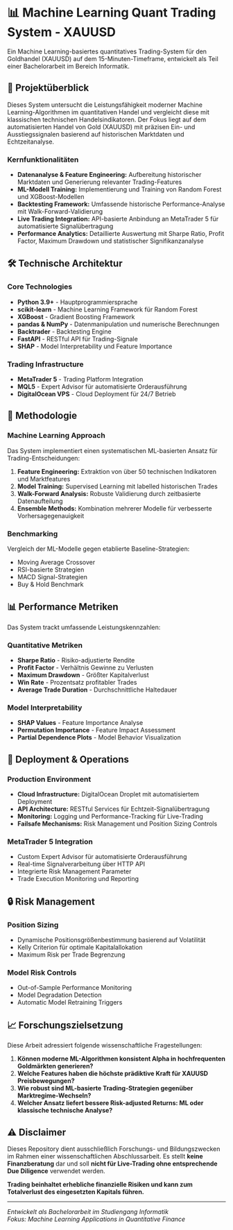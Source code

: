 # 📊 Machine Learning Quant Trading System - XAUUSD

Ein Machine Learning-basiertes quantitatives Trading-System für den Goldhandel (XAUUSD) auf dem 15-Minuten-Timeframe, entwickelt als Teil einer Bachelorarbeit im Bereich Informatik.

## 🎯 Projektüberblick

Dieses System untersucht die Leistungsfähigkeit moderner Machine Learning-Algorithmen im quantitativen Handel und vergleicht diese mit klassischen technischen Handelsindikatoren. Der Fokus liegt auf dem automatisierten Handel von Gold (XAUUSD) mit präzisen Ein- und Ausstiegssignalen basierend auf historischen Marktdaten und Echtzeitanalyse.

### Kernfunktionalitäten

- **Datenanalyse & Feature Engineering:** Aufbereitung historischer Marktdaten und Generierung relevanter Trading-Features
- **ML-Modell Training:** Implementierung und Training von Random Forest und XGBoost-Modellen
- **Backtesting Framework:** Umfassende historische Performance-Analyse mit Walk-Forward-Validierung
- **Live Trading Integration:** API-basierte Anbindung an MetaTrader 5 für automatisierte Signalübertragung
- **Performance Analytics:** Detaillierte Auswertung mit Sharpe Ratio, Profit Factor, Maximum Drawdown und statistischer Signifikanzanalyse

## 🛠 Technische Architektur

### Core Technologies
- **Python 3.9+** - Hauptprogrammiersprache
- **scikit-learn** - Machine Learning Framework für Random Forest
- **XGBoost** - Gradient Boosting Framework
- **pandas & NumPy** - Datenmanipulation und numerische Berechnungen
- **Backtrader** - Backtesting Engine
- **FastAPI** - RESTful API für Trading-Signale
- **SHAP** - Model Interpretability und Feature Importance

### Trading Infrastructure
- **MetaTrader 5** - Trading Platform Integration
- **MQL5** - Expert Advisor für automatisierte Orderausführung
- **DigitalOcean VPS** - Cloud Deployment für 24/7 Betrieb

## 🔬 Methodologie

### Machine Learning Approach
Das System implementiert einen systematischen ML-basierten Ansatz für Trading-Entscheidungen:

1. **Feature Engineering:** Extraktion von über 50 technischen Indikatoren und Marktfeatures
2. **Model Training:** Supervised Learning mit labelled historischen Trades
3. **Walk-Forward Analysis:** Robuste Validierung durch zeitbasierte Datenaufteilung  
4. **Ensemble Methods:** Kombination mehrerer Modelle für verbesserte Vorhersagegenauigkeit

### Benchmarking
Vergleich der ML-Modelle gegen etablierte Baseline-Strategien:
- Moving Average Crossover
- RSI-basierte Strategien  
- MACD Signal-Strategien
- Buy & Hold Benchmark

## 📊 Performance Metriken

Das System trackt umfassende Leistungskennzahlen:

### Quantitative Metriken
- **Sharpe Ratio** - Risiko-adjustierte Rendite
- **Profit Factor** - Verhältnis Gewinne zu Verlusten  
- **Maximum Drawdown** - Größter Kapitalverlust
- **Win Rate** - Prozentsatz profitabler Trades
- **Average Trade Duration** - Durchschnittliche Haltedauer

### Model Interpretability
- **SHAP Values** - Feature Importance Analyse
- **Permutation Importance** - Feature Impact Assessment
- **Partial Dependence Plots** - Model Behavior Visualization

## 🚀 Deployment & Operations

### Production Environment
- **Cloud Infrastructure:** DigitalOcean Droplet mit automatisiertem Deployment
- **API Architecture:** RESTful Services für Echtzeit-Signalübertragung
- **Monitoring:** Logging und Performance-Tracking für Live-Trading
- **Failsafe Mechanisms:** Risk Management und Position Sizing Controls

### MetaTrader 5 Integration
- Custom Expert Advisor für automatisierte Orderausführung
- Real-time Signalverarbeitung über HTTP API
- Integrierte Risk Management Parameter
- Trade Execution Monitoring und Reporting

## 🔒 Risk Management

### Position Sizing
- Dynamische Positionsgrößenbestimmung basierend auf Volatilität
- Kelly Criterion für optimale Kapitalallokation
- Maximum Risk per Trade Begrenzung

### Model Risk Controls
- Out-of-Sample Performance Monitoring  
- Model Degradation Detection
- Automatic Model Retraining Triggers

## 📈 Forschungszielsetzung

Diese Arbeit adressiert folgende wissenschaftliche Fragestellungen:

1. **Können moderne ML-Algorithmen konsistent Alpha in hochfrequenten Goldmärkten generieren?**
2. **Welche Features haben die höchste prädiktive Kraft für XAUUSD Preisbewegungen?**
3. **Wie robust sind ML-basierte Trading-Strategien gegenüber Marktregime-Wechseln?**
4. **Welcher Ansatz liefert bessere Risk-adjusted Returns: ML oder klassische technische Analyse?**

## ⚠️ Disclaimer

Dieses Repository dient ausschließlich Forschungs- und Bildungszwecken im Rahmen einer wissenschaftlichen Abschlussarbeit. Es stellt **keine Finanzberatung** dar und soll **nicht für Live-Trading ohne entsprechende Due Diligence** verwendet werden.

**Trading beinhaltet erhebliche finanzielle Risiken und kann zum Totalverlust des eingesetzten Kapitals führen.**

---

*Entwickelt als Bachelorarbeit im Studiengang Informatik*  
*Fokus: Machine Learning Applications in Quantitative Finance*